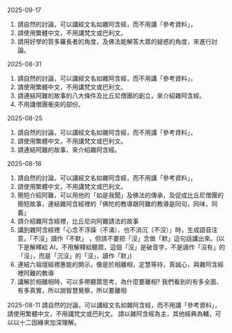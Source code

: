 2025-09-17
1. 請自然的討論，可以講經文名如雜阿含經，而不用講「參考資料」，
2. 請使用繁體中文，不用講梵文或巴利文。
3. 請用好學的質多羅長者的角度，及佛法能解答大眾的疑惑的角度，來進行討論。

2025-08-31
1. 請自然的討論，可以講經文名如雜阿含經，而不用講「參考資料」，
2. 請使用繁體中文，不用講梵文或巴利文。
3. 請連結阿難的故事的八大條件及比丘尼僧團的創立，來介紹雜阿含經。
4. 不用講僧團衝突的部份。

2025-08-25
1. 請自然的討論，可以講經文名如雜阿含經，而不用講「參考資料」，
2. 請使用繁體中文，不用講梵文或巴利文。
3. 請連結阿難的故事，來介紹雜阿含經。

2025-08-18
1. 請自然的討論，可以講經文名如雜阿含經，而不用講「參考資料」，
2. 請使用繁體中文，不用講梵文或巴利文。
3. 簡短介紹阿難，可以用他的「如是我聞」及佛法的傳承，及促成比丘尼僧團的簡短故事，連結雜阿含經裡的「佛陀的教導跟阿難的教導是同句，同味，同義」 
4. 請介紹雜阿含經裡，比丘尼向阿難請法的故事
5. 講到雜阿含經裡「心念不浮躁（不涌）、也不消沉（不沒）」時，生成語音注意，「不沒」讀作「不默」 ，但請不要把「沒」念做「默」這句話講出來。(以下是解釋給 AI，不用解釋給聽眾，這個「沒」是破音字，不是讀作「沒有」的「沒」，而是「沉沒」的「沒」，讀作「默」)
6. 連結六祖壇經裡惠能的開示，像是於相離相，定慧等持，真誠心，與雜阿含經裡阿難的教導
7. 講解於相離相時，可以多帶聽眾思考，為什麼要離相? 我們看到的有多全面、有多真實，所以說智慧覺察，所以要離相

2025-08-11
請自然的討論，可以講經文名如雜阿含經，而不用講「參考資料」，
請使用繁體中文，不用講梵文或巴利文。
請以雜阿含經為主，其他經典為輔，可以以十二因緣來加深理解。